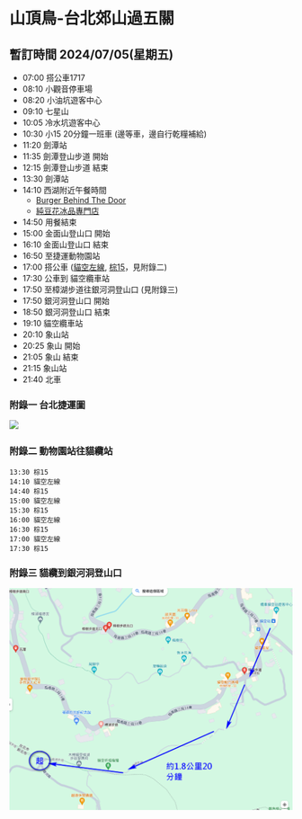 # 山頂鳥-台北郊山過五關
## 暫訂時間 2024/07/05(星期五)
- 07:00 搭公車1717
- 08:10 小觀音停車場
- 08:20 小油坑遊客中心
- 09:10 七星山
- 10:05 冷水坑遊客中心 
- 10:30 小15 20分鐘一班車 (邊等車，邊自行乾糧補給)
- 11:20 劍潭站
- 11:35 劍潭登山步道 開始
- 12:15 劍潭登山步道 結束
- 13:30 劍潭站
- 14:10 西湖附近午餐時間 
    - [Burger Behind The Door](https://maps.app.goo.gl/g2UhCo8Cb1coGQ427)
    - [純豆花冰品專門店](https://maps.app.goo.gl/RSZ2p8CRyV23bW1P6)
- 14:50 用餐結束
- 15:00 金面山登山口 開始
- 16:10 金面山登山口 結束
- 16:50 至捷運動物園站 
- 17:00 搭公車 ([貓空左線](https://ebus.gov.taipei/EBus/VsSimpleMap?routeid=0162002200), [棕15](https://ebus.gov.taipei/EBus/VsSimpleMap?routeid=0114001500&gb=0)，見附錄二)
- 17:30 公車到 貓空纜車站
- 17:50 至樟湖步道往銀河洞登山口 (見附錄三)
- 17:50 銀河洞登山口 開始
- 18:50 銀河洞登山口 結束
- 19:10 貓空纜車站
- 20:10 象山站
- 20:25 象山 開始
- 21:05 象山 結束
- 21:15 象山站
- 21:40 北車



### 附錄一 台北捷運圖
<img src="https://web.metro.taipei/pages/assets/images/routemap2023n.png" />

### 附錄二 動物園站往貓纜站
```
13:30 棕15
14:10 貓空左線
14:40 棕15
15:00 貓空左線
15:30 棕15
16:00 貓空左線
16:30 棕15
17:00 貓空左線
17:30 棕15
```

### 附錄三 貓纜到銀河洞登山口
<img src="銀河洞-貓纜至銀河洞登山口.png" />
